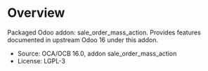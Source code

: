 # Overview

Packaged Odoo addon: sale_order_mass_action. Provides features documented in upstream Odoo 16 under this addon.

- Source: OCA/OCB 16.0, addon sale_order_mass_action
- License: LGPL-3
